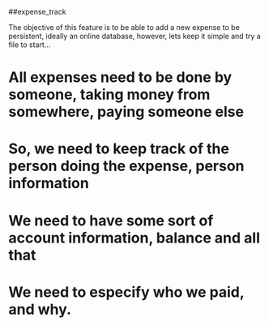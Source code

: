 ##expense_track

The objective of this feature is to be able to add a new expense to be persistent, ideally  an online database, however, lets keep it simple and try a file to start...


# All expenses need to be done by someone, taking money from somewhere, paying someone else
# So, we need to keep track of the person doing the expense, person information
# We need to have some sort of account information, balance and all that
# We need to especify who we paid, and why.
